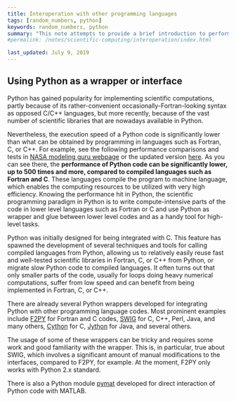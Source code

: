 ```yaml
---
title: Interoperation with other programming languages
tags: [random_numbers, python]
keywords: random_numbers, python
summary: "This note attempts to provide a brief introduction to performing simple Monte Carlo simulations via Python."
#permalink: /notes/scientific-computing/interoperation/index.html

last_updated: July 9, 2019
---
```


## Using Python as a wrapper or interface  

Python has gained popularity for implementing scientific computations, partly because of its rather-convenient occasionally-Fortran-looking syntax as opposed C/C++ languages, but more recently, because of the vast number of scientific libraries that are nowadays available in Python.

Nevertheless, the execution speed of a Python code is significantly lower than what can be obtained by
programming in languages such as Fortran, C, or C++. For example, see the following performance comparisons and tests in [NASA modeling guru webpage](https://modelingguru.nasa.gov/docs/DOC-1762) or the updated version [here](https://modelingguru.nasa.gov/docs/DOC-2676). As you can see there, the **performance of Python code can be significantly lower, up to 500 times and more, compared to compiled languages such as Fortran and C**. These languages compile the program to machine language, which enables the computing resources to be utilized with very high efficiency. Knowing the performance hit in Python, the scientific programming paradigm in Python is to write compute-intensive parts of the code in lower level languages such as Fortran or C and use Python as wrapper and glue between lower level codes and as a handy tool for high-level tasks.  

Python was initially designed for being integrated with C. This feature has spawned the development of several techniques and tools for calling compiled languages from Python, allowing us to relatively easily reuse fast and well-tested scientific libraries in Fortran, C, or C++ from Python, or migrate slow Python code to compiled languages. It often turns out that only smaller parts of the code, usually for loops doing heavy numerical computations, suffer from low speed and can benefit from being implemented in Fortran, C, or C++.  

There are already several Python wrappers developed for integrating Python with other programming language codes. Most prominent examples include [F2PY](https://docs.scipy.org/doc/numpy/f2py/) for Fortran and C codes, [SWIG](http://www.swig.org/) for C, C++, Perl, Java, and many others, [Cython](http://cython.org/) for C, [Jython](http://www.jython.org/) for Java, and several others.  

The usage of some of these wrappers can be tricky and requires some work and good familiarity with the wrapper. This is, in particular, true about SWIG, which involves a significant amount of manual modifications to the interfaces, compared to F2PY, for example. At the moment, F2PY only works with Python 2.x standard.  

There is also a Python module [pymat](http://pymat.sourceforge.net/) developed for direct interaction of Python code with MATLAB.  
